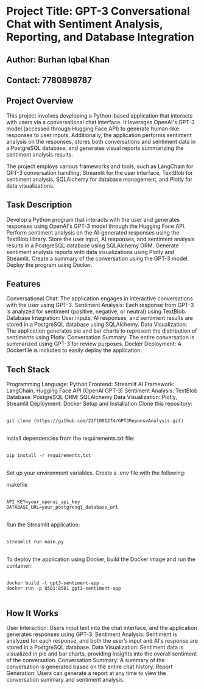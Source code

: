 # Project Title: GPT-3 Conversational Chat with Sentiment Analysis, Reporting, and Database Integration
## Author: Burhan Iqbal Khan
## Contact: 7780898787

## Project Overview
This project involves developing a Python-based application that interacts with users via a conversational chat interface. It leverages OpenAI's GPT-3 model (accessed through Hugging Face API) to generate human-like responses to user inputs. Additionally, the application performs sentiment analysis on the responses, stores both conversations and sentiment data in a PostgreSQL database, and generates visual reports summarizing the sentiment analysis results.

The project employs various frameworks and tools, such as LangChain for GPT-3 conversation handling, Streamlit for the user interface, TextBlob for sentiment analysis, SQLAlchemy for database management, and Plotly for data visualizations.

## Task Description
Develop a Python program that interacts with the user and generates responses using OpenAI's GPT-3 model through the Hugging Face API.
Perform sentiment analysis on the AI-generated responses using the TextBlob library.
Store the user input, AI responses, and sentiment analysis results in a PostgreSQL database using SQLAlchemy ORM.
Generate sentiment analysis reports with data visualizations using Plotly and Streamlit.
Create a summary of the conversation using the GPT-3 model.
Deploy the program using Docker.
## Features
Conversational Chat: The application engages in interactive conversations with the user using GPT-3.
Sentiment Analysis: Each response from GPT-3 is analyzed for sentiment (positive, negative, or neutral) using TextBlob.
Database Integration: User inputs, AI responses, and sentiment results are stored in a PostgreSQL database using SQLAlchemy.
Data Visualization: The application generates pie and bar charts to represent the distribution of sentiments using Plotly.
Conversation Summary: The entire conversation is summarized using GPT-3 for review purposes.
Docker Deployment: A Dockerfile is included to easily deploy the application.
## Tech Stack
Programming Language: Python
Frontend: Streamlit
AI Framework: LangChain, Hugging Face API (OpenAI GPT-3)
Sentiment Analysis: TextBlob
Database: PostgreSQL
ORM: SQLAlchemy
Data Visualization: Plotly, Streamlit
Deployment: Docker
Setup and Installation
Clone this repository:

<pre> <code> 
git clone (https://github.com/22f1001274/GPT3ReponseAnalysis.git)
</code> </pre>
Install dependencies from the requirements.txt file:

<pre> <code> 
pip install -r requirements.txt
 </code> </pre>
Set up your environment variables. Create a .env file with the following:

makefile
<pre> <code> 
API_KEY=your_openai_api_key
DATABASE_URL=your_postgresql_database_url
</code> </pre>
Run the Streamlit application:

<pre> <code>
streamlit run main.py
</code> </pre>
To deploy the application using Docker, build the Docker image and run the container:

<pre> <code>
docker build -t gpt3-sentiment-app .
docker run -p 8501:8501 gpt3-sentiment-app
</code> </pre>
## How It Works
User Interaction: Users input text into the chat interface, and the application generates responses using GPT-3.
Sentiment Analysis: Sentiment is analyzed for each response, and both the user’s input and AI's response are stored in a PostgreSQL database.
Data Visualization: Sentiment data is visualized in pie and bar charts, providing insights into the overall sentiment of the conversation.
Conversation Summary: A summary of the conversation is generated based on the entire chat history.
Report Generation: Users can generate a report at any time to view the conversation summary and sentiment analysis.
